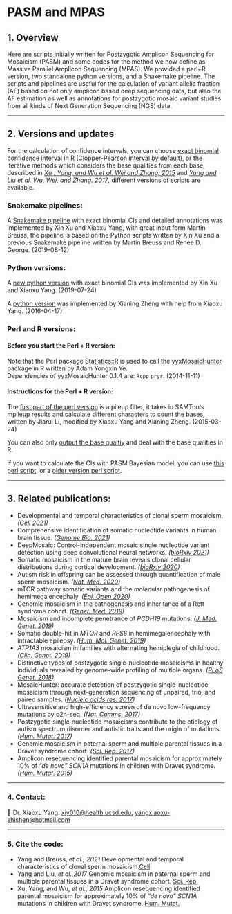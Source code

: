 # PASM and MPAS

## 1. Overview
Here are scripts initially written for Postzygotic Amplicon Sequencing for Mosaicism (PASM) and some codes for the method we now define as Massive Parallel Amplicon Sequencing (MPAS). We provided a perl+R version, two standalone python versions, and a Snakemake pipeline. The scripts and pipelines are useful for the calculation of variant allelic fraction (AF) based on not only amplicon based deep sequencing data, but also the AF estimation as well as annotations for postzygotic mosaic variant studies from all kinds of Next Generation Sequencing (NGS) data.

--------------
## 2. Versions and updates
For the calculation of confidence intervals, you can choose [exact binomial confidence interval in R](https://www.rdocumentation.org/packages/stats/versions/3.6.2/topics/binom.test) ([Clopper-Pearson interval](https://en.wikipedia.org/wiki/Binomial_proportion_confidence_interval) by default), or the iterative methods which considers the base qualities from each base, described in <i>[Xu , Yang, and Wu et al. Wei and Zhang. 2015](https://doi.org/10.1002/humu.22819)</i> and <i>[Yang and Liu et al. Wu, Wei, and Zhang. 2017](https://doi.org/10.1038/s41598-017-15814-7)</i>, different versions of scripts are available.

### Snakemake pipelines:

A [Snakemake pipeline](https://github.com/shishenyxx/PASM/tree/master/Snakemake_pipeline) with exact binomial CIs and detailed annotations was implemented by Xin Xu and Xiaoxu Yang, with great input form Martin Breuss, the pipeline is based on the Python scripts written by Xin Xu and a previous Snakemake pipeline written by Martin Breuss and Renee D. George. (2019-08-12)



### Python versions:

A [new python version](https://github.com/shishenyxx/PASM/tree/master/2019-09-25-new-python-MAF-binom-calculator) with exact binomial CIs was implemented by Xin Xu and Xiaoxu Yang. (2019-07-24)


A [python version](https://github.com/shishenyxx/PASM/blob/master/CI_calculator.py) was implemented by Xianing Zheng with help from Xiaoxu Yang. (2016-04-17)


### Perl and R versions:
 #### Before you start the Perl + R version:
Note that the Perl package [Statistics::R](https://metacpan.org/pod/Statistics::R) is used to call the [yyxMosaicHunter](https://github.com/Yyx2626/yyxMosaicHunter) package in R written by Adam Yongxin Ye.
<br/>Dependencies of yyxMosaicHunter 0.1.4 are: `Rcpp`
`pryr`. (2014-11-11)

 #### Instructions for the Perl + R version:
The [first part of the perl version](https://github.com/shishenyxx/PASM/blob/master/get_ref_alt_baseQ_corrected_calculate_only_2016_12_03.pl) is a pileup filter, it takes in SAMTools mpileup results and calculate different characters to count the bases, written by Jiarui Li, modified by Xiaoxu Yang and Xianing Zheng. (2015-03-24)

You can also only [output the base qualtiy](https://github.com/shishenyxx/PASM/blob/master/get_ref_alt_baseQ_corrected_2016_12_03_output_basequality.pl) and deal with the base qualities in R. 


If you want to calculate the CIs with PASM Bayesian model, you can use [this perl script](https://github.com/shishenyxx/PASM/blob/master/get_ref_alt_baseQ_corrected_2016_12_03.pl), or a [older version perl script](https://github.com/shishenyxx/PASM/blob/master/old_get_ref_alt_baseQ_corrected_2016_07_14.pl). 


--------------



## 3. Related publications:
* Developmental and temporal characteristics of clonal sperm mosaicism. <i>([Cell 2021](http://www.doi.org/10.1016/j.cell.2021.07.024 ))</i>
* Comprehensive identification of somatic nucleotide variants in human brain tissue. <i>([Genome Bio. 2021](https://genomebiology.biomedcentral.com/articles/10.1186/s13059-021-02285-3))</i>
* DeepMosaic: Control-independent mosaic single nucleotide variant detection using deep convolutional neural networks. <i>([bioRxiv 2021](https://www.biorxiv.org/content/10.1101/2020.11.14.382473v2.full))</i>
* Somatic mosaicism in the mature brain reveals clonal cellular distributions during cortical development. <i>([bioRxiv 2020](https://www.biorxiv.org/content/10.1101/2020.08.10.244814v1.full))</i>
* Autism risk in offspring can be assessed through quantification of male sperm mosaicism. <i>([Nat. Med. 2020](https://doi.org/10.1038/s41591-019-0711-0))</i>
* mTOR pathway somatic variants and the molecular pathogenesis of hemimegalencephaly. <i>([Epi. Open 2020](https://doi.org/10.1002/epi4.12377))</i>
* Genomic mosaicism in the pathogenesis and inheritance of a Rett syndrome cohort. <i>([Genet. Med. 2019](https://doi.org/10.1038/s41436-018-0348-2))</i>
* Mosaicism and incomplete penetrance of <i>PCDH19</i> mutations. <i>([J. Med. Genet. 2019](http://dx.doi.org/10.1136/jmedgenet-2017-105235))</i>
* Somatic double-hit in <i>MTOR</i> and <i>RPS6</i> in hemimegalencephaly with intractable epilepsy. <i>([Hum. Mol. Genet. 2019](https://doi.org/10.1093/hmg/ddz194))</i>
* <i>ATP1A3</i> mosaicism in families with alternating hemiplegia of childhood. <i>([Clin. Genet. 2019](https://doi.org/10.1111/cge.13539))</i>
* Distinctive types of postzygotic single-nucleotide mosaicisms in healthy individuals revealed by genome-wide profiling of multiple organs. <i>([PLoS Genet. 2018](https://doi.org/10.1371/journal.pgen.1007395))</i>
* MosaicHunter: accurate detection of postzygotic single-nucleotide mosaicism through next-generation sequencing of unpaired, trio, and paired samples. <i>([Nucleic acids res. 2017](https://doi.org/10.1093/nar/gkx024))</i>
* Ultrasensitive and high-efficiency screen of de novo low-frequency mutations by o2n-seq. <i>([Nat. Comms. 2017](https://doi.org/10.1038/ncomms15335))</i>
* Postzygotic single‐nucleotide mosaicisms contribute to the etiology of autism spectrum disorder and autistic traits and the origin of mutations. <i>([Hum. Mutat. 2017](https://doi.org/10.1002/humu.23255))</i>
* Genomic mosaicism in paternal sperm and multiple parental tissues in a Dravet syndrome cohort. <i>([Sci. Rep. 2017](https://doi.org/10.1038/s41598-017-15814-7))</i>
* Amplicon resequencing identified parental mosaicism for approximately 10% of <i>“de novo” SCN1A</i> mutations in children with Dravet syndrome. <i>([Hum. Mutat. 2015](https://doi.org/10.1002/humu.22819))</i>

-----------------------------------
### 4. Contact:

:email: Dr. Xiaoxu Yang: [xiy010@health.ucsd.edu](mailto:xiy010@health.ucsd.edu), [yangxiaoxu-shishen@hotmail.com](mailto:yangxiaoxu-shishen@hotmail.com)



-----------------------------------
### 5. Cite the code:
* Yang and Breuss, <i> et al., 2021</i> Developmental and temporal characteristics of clonal sperm mosaicism.[Cell](http://www.doi.org/10.1016/j.cell.2021.07.024) 
* Yang and Liu, <i> et al.,2017</i> Genomic mosaicism in paternal sperm and multiple parental tissues in a Dravet syndrome cohort. [Sci. Rep.](https://doi.org/10.1038/s41598-017-15814-7)
* Xu, Yang, and Wu, <i> et al., 2015</i> Amplicon resequencing identified parental mosaicism for approximately 10% of <i>“de novo” SCN1A</i> mutations in children with Dravet syndrome. [Hum. Mutat.](https://doi.org/10.1002/humu.22819)

